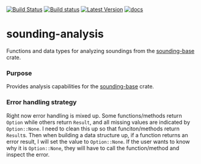[![Build Status](https://travis-ci.org/rnleach/sounding-analysis.svg?branch=master)](https://travis-ci.org/rnleach/sounding-analysis)
[![Build status](https://ci.appveyor.com/api/projects/status/jb5joubn8bendk7s/branch/master?svg=true)](https://ci.appveyor.com/project/rnleach/sounding-analysis/branch/master)
[![Latest Version](https://img.shields.io/crates/v/sounding-analysis.svg)](https://crates.io/crates/sounding-analysis)
[![docs](https://docs.rs/sounding-analysis/badge.svg)](https://docs.rs/sounding-analysis)

# sounding-analysis

Functions and data types for analyzing soundings from the
[sounding-base](https://github.com/rnleach/sounding-base.git) crate.

### Purpose
Provides analysis capabilities for the [sounding-base](https://github.com/rnleach/sounding-base.git)
crate.

### Error handling strategy
Right now error handling is mixed up. Some functions/methods return `Option` while others return
`Result`, and all missing values are indicated by `Option::None`. I need to clean this up so that
funciton/methods return `Result`s. Then when building a data structure up, if a function returns an
error result, I will set the value to `Option::None`. If the user wants to know why it is
`Option::None`, they will have to call the function/method and inspect the error.

